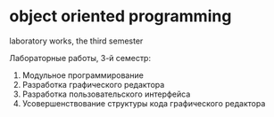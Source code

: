 # object oriented programming
laboratory works, the third semester

Лабораторные работы, 3-й семестр:
1. Модульное программирование
2. Разработка графического редактора
3. Разработка пользовательского интерфейса
4. Усовершенствование структуры кода графического редактора